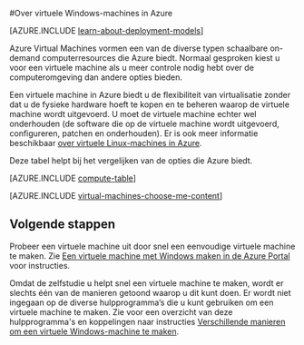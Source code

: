 <properties
    pageTitle="Over virtuele Windows-machines | Microsoft Azure"
    description="Meer informatie over de basisprincipes van virtuele Windows-machines in Azure die gebruikmaken van beide implementatiemodellen."
    services="virtual-machines-windows"
    documentationCenter=""
    authors="cynthn"
    manager="timlt"
    editor="tysonn"
    tags="azure-resource-manager,azure-service-management"/>

<tags
    ms.service="virtual-machines-windows"
    ms.workload="infrastructure-services"
    ms.tgt_pltfrm="vm-windows"
    ms.devlang="na"
    ms.topic="get-started-article"
    ms.date="09/27/2016"
    ms.author="cynthn"/>


#Over virtuele Windows-machines in Azure

[AZURE.INCLUDE [learn-about-deployment-models](../../includes/learn-about-deployment-models-both-include.md)]


Azure Virtual Machines vormen een van de diverse typen schaalbare on-demand computerresources die Azure biedt. Normaal gesproken kiest u voor een virtuele machine als u meer controle nodig hebt over de computeromgeving dan andere opties bieden.

Een virtuele machine in Azure biedt u de flexibiliteit van virtualisatie zonder dat u de fysieke hardware hoeft te kopen en te beheren waarop de virtuele machine wordt uitgevoerd. U moet de virtuele machine echter wel onderhouden (de software die op de virtuele machine wordt uitgevoerd, configureren, patchen en onderhouden). Er is ook meer informatie beschikbaar [over virtuele Linux-machines in Azure](virtual-machines-linux-about.md).

Deze tabel helpt bij het vergelijken van de opties die Azure biedt.

[AZURE.INCLUDE [compute-table](../../includes/compute-options-table.md)]

[AZURE.INCLUDE [virtual-machines-choose-me-content](../../includes/virtual-machines-choose-me-content.md)]


## Volgende stappen

Probeer een virtuele machine uit door snel een eenvoudige virtuele machine te maken. Zie [Een virtuele machine met Windows maken in de Azure Portal](virtual-machines-windows-hero-tutorial.md) voor instructies.

Omdat de zelfstudie u helpt snel een virtuele machine te maken, wordt er slechts één van de manieren getoond waarop u dit kunt doen. Er wordt niet ingegaan op de diverse hulpprogramma’s die u kunt gebruiken om een virtuele machine te maken. Zie voor een overzicht van deze hulpprogramma's en koppelingen naar instructies [Verschillende manieren om een virtuele Windows-machine te maken](virtual-machines-windows-creation-choices.md).




<!--HONumber=Sep16_HO4-->


